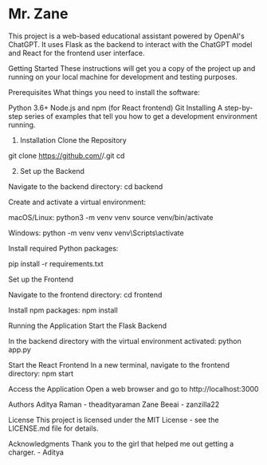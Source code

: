 # Mr. Zane

This project is a web-based educational assistant powered by OpenAI's ChatGPT. It uses Flask as the backend to interact with the ChatGPT model and React for the frontend user interface.

Getting Started
These instructions will get you a copy of the project up and running on your local machine for development and testing purposes.

Prerequisites
What things you need to install the software:

Python 3.6+
Node.js and npm (for React frontend)
Git
Installing
A step-by-step series of examples that tell you how to get a development environment running.


1. Installation
Clone the Repository

git clone https://github.com/<zanzilla22>/<eduDelta>.git
cd <eduDelta>

2. Set up the Backend

Navigate to the backend directory:
cd backend

Create and activate a virtual environment:

macOS/Linux:
python3 -m venv venv
source venv/bin/activate

Windows:
python -m venv venv
venv\Scripts\activate

Install required Python packages:

pip install -r requirements.txt

Set up the Frontend

Navigate to the frontend directory:
cd frontend

Install npm packages:
npm install

Running the Application
Start the Flask Backend

In the backend directory with the virtual environment activated:
python app.py

Start the React Frontend
In a new terminal, navigate to the frontend directory:
npm start

Access the Application
Open a web browser and go to http://localhost:3000

Authors
Aditya Raman - theadityaraman
Zane Beeai - zanzilla22

License
This project is licensed under the MIT License - see the LICENSE.md file for details.

Acknowledgments
Thank you to the girl that helped me out getting a charger. - Aditya

